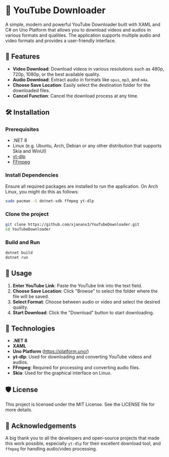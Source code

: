 # 🎥 YouTube Downloader

A simple, modern and powerful YouTube Downloader built with XAML and C# on Uno Platform that allows you to download videos and audios in various formats and qualities. The application supports multiple audio and video formats and provides a user-friendly interface.

## 🚀 Features

- **Video Download**: Download videos in various resolutions such as 480p, 720p, 1080p, or the best available quality.
- **Audio Download**: Extract audio in formats like `opus`, `mp3`, and `m4a`.
- **Choose Save Location**: Easily select the destination folder for the downloaded files.
- **Cancel Function**: Cancel the download process at any time.

## 🛠️ Installation

### Prerequisites

- .NET 8
- Linux (e.g. Ubuntu, Arch, Debian or any other distribution that supports Skia and WinUI)
- [yt-dlp](https://github.com/yt-dlp/yt-dlp)
- [FFmpeg](https://ffmpeg.org/)

### Install Dependencies

Ensure all required packages are installed to run the application. On Arch Linux, you might do this as follows:

```bash
sudo pacman -S dotnet-sdk ffmpeg yt-dlp
```
### Clone the project

```bash
git clone https://github.com/xjananx3/YouTubeDownloader.git
cd YouTubeDownloader
```
### Build and Run

```bash
dotnet build
dotnet run
```

## 📄 Usage
1. **Enter YouTube Link**: Paste the YouTube link into the text field.
2. **Choose Save Location**: Click "Browse" to select the folder where the file will be saved.
3. **Select Format**: Choose between audio or video and select the desired quality.
4. **Start Download**: Click the "Download" button to start downloading.

## 🧩 Technologies
- **.NET 8**
- **XAML**
- **Uno Platform** (https://platform.uno/)
- **yt-dlp**: Used for downloading and converting YouTube videos and audios.
- **FFmpeg**: Required for processing and converting audio files.
- **Skia**: Used for the graphical interface on Linux.

## 🛡️ License
This project is licensed under the MIT License. See the LICENSE file for more details.

## 🙏 Acknowledgements
A big thank you to all the developers and open-source projects that made this work possible, especially `yt-dlp` for their excellent download tool, and `ffmpeg` for handling audio/video processing.


